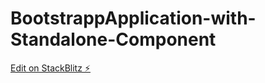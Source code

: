 # BootstrappApplication-with-Standalone-Component

[Edit on StackBlitz ⚡️](https://stackblitz.com/edit/angular-ivy-wyvjo5)